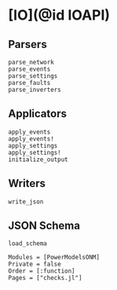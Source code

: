 # [IO](@id IOAPI)

## Parsers

```@docs
parse_network
parse_events
parse_settings
parse_faults
parse_inverters
```

## Applicators

```@docs
apply_events
apply_events!
apply_settings
apply_settings!
initialize_output
```

## Writers

```@docs
write_json
```

## JSON Schema

```@docs
load_schema
```

```@autodocs
Modules = [PowerModelsONM]
Private = false
Order = [:function]
Pages = ["checks.jl"]
```
